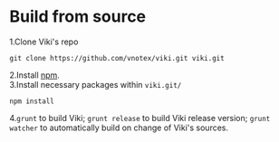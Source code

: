 # Build from source  
1.Clone Viki's repo  

```  
git clone https://github.com/vnotex/viki.git viki.git  
```  
2.Install [npm](https://nodejs.org/en/).  
3.Install necessary packages within `viki.git/`  

```  
npm install  
```  
4.`grunt` to build Viki; `grunt release` to build Viki release version; `grunt watcher` to automatically build on change of Viki's sources.  

